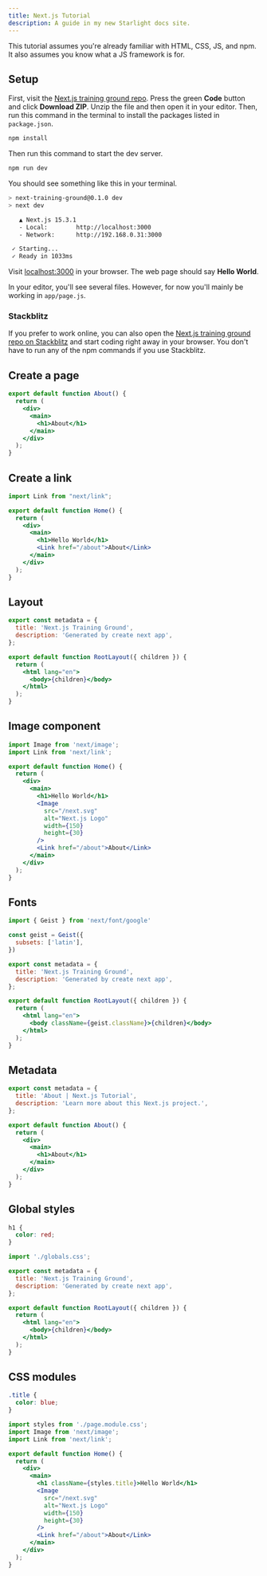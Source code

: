 ```yaml
---
title: Next.js Tutorial
description: A guide in my new Starlight docs site.
---
```


This tutorial assumes you're already familiar with HTML, CSS, JS, and npm. It also assumes you know what a JS framework is for.

## Setup

First, visit the <a href="https://github.com/simpledevio/next-training-ground" target="_blank">Next.js training ground repo</a>. Press the green **Code** button and click **Download ZIP**. Unzip the file and then open it in your editor. Then, run this command in the terminal to install the packages listed in `package.json`.

```bash
npm install
```

Then run this command to start the dev server.

```bash
npm run dev
```

You should see something like this in your terminal.

```bash
> next-training-ground@0.1.0 dev
> next dev

   ▲ Next.js 15.3.1
   - Local:        http://localhost:3000
   - Network:      http://192.168.0.31:3000

 ✓ Starting...
 ✓ Ready in 1033ms
```

Visit <a href="http://localhost:3000/" target="_blank">localhost:3000</a> in your browser. The web page should say **Hello World**.

In your editor, you'll see several files. However, for now you'll mainly be working in `app/page.js`.

### Stackblitz

If you prefer to work online, you can also open the <a href="https://stackblitz.com/github/simpledevio/next-training-ground?file=app/page.js" target="_blank">Next.js training ground repo on Stackblitz</a> and start coding right away in your browser. You don't have to run any of the npm commands if you use Stackblitz.

## Create a page

```jsx title="app/about/page.js"
export default function About() {
  return (
    <div>
      <main>
        <h1>About</h1>
      </main>
    </div>
  );
}
```

## Create a link

```jsx title="app/page.js" {1, 8}
import Link from "next/link";

export default function Home() {
  return (
    <div>
      <main>
        <h1>Hello World</h1>
        <Link href="/about">About</Link>
      </main>
    </div>
  );
}
```

## Layout

```jsx title="app/layout.js"
export const metadata = {
  title: 'Next.js Training Ground',
  description: 'Generated by create next app',
};

export default function RootLayout({ children }) {
  return (
    <html lang="en">
      <body>{children}</body>
    </html>
  );
}
```

## Image component

```jsx title="app/page.js" {1, 9-14}
import Image from 'next/image';
import Link from 'next/link';

export default function Home() {
  return (
    <div>
      <main>
        <h1>Hello World</h1>
        <Image
          src="/next.svg"
          alt="Next.js Logo"
          width={150}
          height={30}
        />
        <Link href="/about">About</Link>
      </main>
    </div>
  );
}
```

## Fonts

```jsx title="app/layout.js" {1-5} "className={geist.className}"
import { Geist } from 'next/font/google'

const geist = Geist({
  subsets: ['latin'],
})

export const metadata = {
  title: 'Next.js Training Ground',
  description: 'Generated by create next app',
};

export default function RootLayout({ children }) {
  return (
    <html lang="en">
      <body className={geist.className}>{children}</body>
    </html>
  );
}
```

## Metadata

```jsx title="app/about/page.js" {1-4}
export const metadata = {
  title: 'About | Next.js Tutorial',
  description: 'Learn more about this Next.js project.',
};

export default function About() {
  return (
    <div>
      <main>
        <h1>About</h1>
      </main>
    </div>
  );
}
```

## Global styles

```css title="app/globals.css"
h1 {
  color: red;
}
```

```jsx title="app/layout.js" {1}
import './globals.css';

export const metadata = {
  title: 'Next.js Training Ground',
  description: 'Generated by create next app',
};

export default function RootLayout({ children }) {
  return (
    <html lang="en">
      <body>{children}</body>
    </html>
  );
}
```

## CSS modules

```css title="app/page.module.css"
.title {
  color: blue;
}
```

```jsx title="app/page.js" {1} "className={styles.title}"
import styles from './page.module.css';
import Image from 'next/image';
import Link from 'next/link';

export default function Home() {
  return (
    <div>
      <main>
        <h1 className={styles.title}>Hello World</h1>
        <Image
          src="/next.svg"
          alt="Next.js Logo"
          width={150}
          height={30}
        />
        <Link href="/about">About</Link>
      </main>
    </div>
  );
}
```
